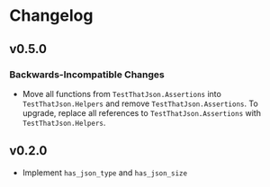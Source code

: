 # Changelog

## v0.5.0

### Backwards-Incompatible Changes

* Move all functions from `TestThatJson.Assertions` into `TestThatJson.Helpers` and remove `TestThatJson.Assertions`. To upgrade, replace all references to `TestThatJson.Assertions` with `TestThatJson.Helpers`.


## v0.2.0

* Implement `has_json_type` and `has_json_size`
